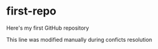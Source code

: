 # first-repo
Here's my first GitHub repository

This line was modified manually during conficts resolution
